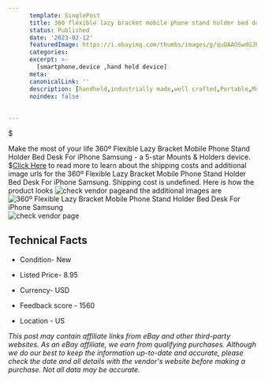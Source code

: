 ```yaml
---
      template: SinglePost
      title: 360 flexible lazy bracket mobile phone stand holder bed desk for iphone samsung
      status: Published
      date: '2023-02-12'
      featuredImage: https://i.ebayimg.com/thumbs/images/g/quQAAOSwdGJhw1bq/s-l225.jpg
      categories: 
      excerpt: >-
        [smartphone,device ,hand held device]
      meta:
      canonicalLink: ''
      description: [handheld,industrially made,well crafted,Portable,Mobile,Compact,Convenient,Lightweight,Maneuverable,Man-portable,Miniature,Carriable,Hand-held,Light,Holdable,Transportable,Mobile device,Pocket-sized,On-the-go,Wireless,Cordless,Compact size,Convenient size, smartphone,device ,hand held device]
      noindex: false
      
        
---
```

$

Make the most of your life 360º Flexible Lazy Bracket Mobile Phone Stand Holder Bed Desk For iPhone Samsung - a 5-star Mounts & Holders device.
$[Click Here](https://www.ebay.com/itm/383965079430?hash=item59661a2786%3Ag%3AquQAAOSwdGJhw1bq&mkevt=1&mkcid=1&mkrid=711-53200-19255-0&campid=%253CePNCampaignId%253E&customid=%253CreferenceId%253E&toolid=10049) to read more to learn about the shipping costs and additional image urls for the 360º Flexible Lazy Bracket Mobile Phone Stand Holder Bed Desk For iPhone Samsung. Shipping cost is undefined. Here is how the product looks ![check vendor page](https://i.ebayimg.com/thumbs/images/g/quQAAOSwdGJhw1bq/s-l225.jpg)and the additional images are![360º Flexible Lazy Bracket Mobile Phone Stand Holder Bed Desk For iPhone Samsung](https://i.ebayimg.com/images/g/quQAAOSwdGJhw1bq/s-l960.jpg)![check vendor page](https://origin-galleryplus.ebayimg.com/ws/web/383965079430_2_0_1/225x225.jpg,https://origin-galleryplus.ebayimg.com/ws/web/383965079430_3_0_1/225x225.jpg,https://origin-galleryplus.ebayimg.com/ws/web/383965079430_4_0_1/225x225.jpg,https://origin-galleryplus.ebayimg.com/ws/web/383965079430_5_0_1/225x225.jpg,https://origin-galleryplus.ebayimg.com/ws/web/383965079430_6_0_1/225x225.jpg)



 ## Technical Facts 



     
      

 - Condition- New 


      

 - Listed Price- 8.95 


      

 - Currency- USD 


      

 - Feedback score - 1560 


      

 - Location - US 


      
      

 *_This post may contain affiliate links from eBay and other third-party websites. As an eBay affiliate, we earn from qualifying purchases. Although we do our best to keep the information up-to-date and accurate, please check the date and all details with the vendor's website before making a purchase. Not all data may be accurate._*






